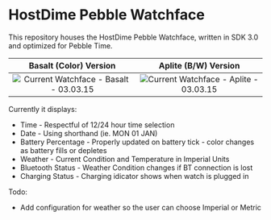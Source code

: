 # HostDime Pebble Watchface

This repository houses the HostDime Pebble Watchface, written in SDK 3.0 and optimized for Pebble Time.



| Basalt (Color) Version        | Aplite (B/W) Version           |
|:------------:|:-------------:|
| ![Current Watchface - Basalt - 03.03.15](https://raw.githubusercontent.com/dennishenry/hostdime_pebble/master/screenshots/hd_pebble_basalt-030315-2.png) | ![Current Watchface - Aplite - 03.03.15](https://raw.githubusercontent.com/dennishenry/hostdime_pebble/master/screenshots/hd_pebble_aplite-030315-2.png) |

Currently it displays:

* Time - Respectful of 12/24 hour time selection
* Date - Using shorthand (ie. MON 01 JAN)
* Battery Percentage - Properly updated on battery tick - color changes as battery fills or depletes
* Weather - Current Condition and Temperature in Imperial Units
* Bluetooth Status - Weather Condition changes if BT connection is lost
* Charging Status - Charging idicator shows when watch is plugged in

Todo:

* Add configuration for weather so the user can choose Imperial or Metric
